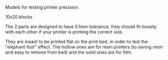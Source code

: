 Models for testing printer precision. 

10x20 blocks

The 2 parts are designed to have 0.1mm tolerance, they should fit loosely with each other if your printer is printing the correct size. 

They are meant to be printed flat on the print bed, in order to test the "elephant foot" effect. The hollow ones are for resin printers (to saving resin and easy to remove from bed) and the solid ones are for fdm. 

